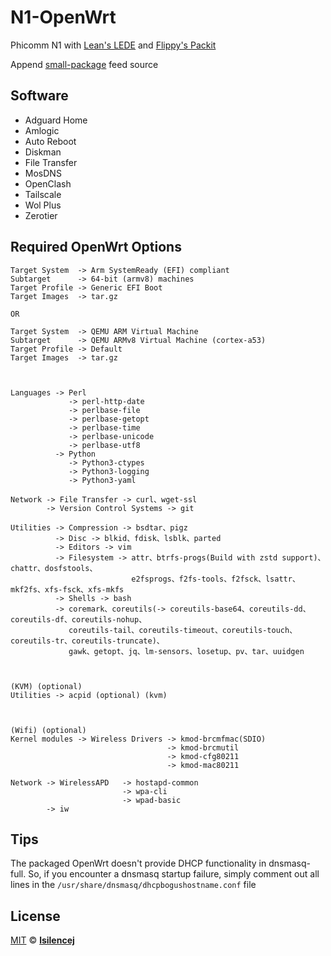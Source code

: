 # N1-OpenWrt

Phicomm N1 with [Lean's LEDE](https://github.com/coolsnowwolf/lede) and [Flippy's Packit](https://github.com/unifreq/openwrt_packit)

Append [small-package](https://github.com/kenzok8/small-package) feed source

## Software

- Adguard Home
- Amlogic
- Auto Reboot
- Diskman
- File Transfer
- MosDNS
- OpenClash
- Tailscale
- Wol Plus
- Zerotier

## Required OpenWrt Options

```
Target System  -> Arm SystemReady (EFI) compliant
Subtarget      -> 64-bit (armv8) machines
Target Profile -> Generic EFI Boot
Target Images  -> tar.gz

OR

Target System  -> QEMU ARM Virtual Machine
Subtarget      -> QEMU ARMv8 Virtual Machine (cortex-a53)
Target Profile -> Default
Target Images  -> tar.gz



Languages -> Perl
             -> perl-http-date
             -> perlbase-file
             -> perlbase-getopt
             -> perlbase-time
             -> perlbase-unicode
             -> perlbase-utf8
          -> Python
             -> Python3-ctypes
             -> Python3-logging
             -> Python3-yaml

Network -> File Transfer -> curl、wget-ssl
        -> Version Control Systems -> git

Utilities -> Compression -> bsdtar、pigz
          -> Disc -> blkid、fdisk、lsblk、parted
          -> Editors -> vim
          -> Filesystem -> attr、btrfs-progs(Build with zstd support)、chattr、dosfstools、
                           e2fsprogs、f2fs-tools、f2fsck、lsattr、mkf2fs、xfs-fsck、xfs-mkfs
          -> Shells -> bash
          -> coremark、coreutils(-> coreutils-base64、coreutils-dd、coreutils-df、coreutils-nohup、
             coreutils-tail、coreutils-timeout、coreutils-touch、coreutils-tr、coreutils-truncate)、
             gawk、getopt、jq、lm-sensors、losetup、pv、tar、uuidgen



(KVM) (optional)
Utilities -> acpid (optional) (kvm)



(Wifi) (optional)
Kernel modules -> Wireless Drivers -> kmod-brcmfmac(SDIO)
                                   -> kmod-brcmutil
                                   -> kmod-cfg80211
                                   -> kmod-mac80211

Network -> WirelessAPD   -> hostapd-common
                         -> wpa-cli
                         -> wpad-basic
        -> iw                 
```

## Tips
The packaged OpenWrt doesn't provide DHCP functionality in dnsmasq-full. So, if you encounter a dnsmasq startup failure, simply comment out all lines in the `/usr/share/dnsmasq/dhcpbogushostname.conf` file

## License

[MIT](https://github.com/lsilencej/N1-OpenWrt/blob/main/LICENSE) © [**lsilencej**](https://blog.lsilencej.com)
